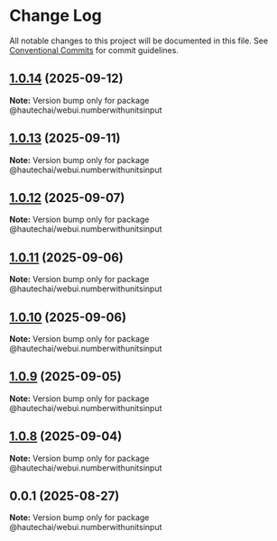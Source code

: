 # Change Log

All notable changes to this project will be documented in this file.
See [Conventional Commits](https://conventionalcommits.org) for commit guidelines.

## [1.0.14](https://github.com/HautechAI/webui/compare/@hautechai/webui.numberwithunitsinput@1.0.13...@hautechai/webui.numberwithunitsinput@1.0.14) (2025-09-12)

**Note:** Version bump only for package @hautechai/webui.numberwithunitsinput

## [1.0.13](https://github.com/HautechAI/webui/compare/@hautechai/webui.numberwithunitsinput@1.0.12...@hautechai/webui.numberwithunitsinput@1.0.13) (2025-09-11)

**Note:** Version bump only for package @hautechai/webui.numberwithunitsinput

## [1.0.12](https://github.com/HautechAI/webui/compare/@hautechai/webui.numberwithunitsinput@1.0.11...@hautechai/webui.numberwithunitsinput@1.0.12) (2025-09-07)

**Note:** Version bump only for package @hautechai/webui.numberwithunitsinput

## [1.0.11](https://github.com/HautechAI/webui/compare/@hautechai/webui.numberwithunitsinput@1.0.10...@hautechai/webui.numberwithunitsinput@1.0.11) (2025-09-06)

**Note:** Version bump only for package @hautechai/webui.numberwithunitsinput

## [1.0.10](https://github.com/HautechAI/webui/compare/@hautechai/webui.numberwithunitsinput@1.0.9...@hautechai/webui.numberwithunitsinput@1.0.10) (2025-09-06)

**Note:** Version bump only for package @hautechai/webui.numberwithunitsinput

## [1.0.9](https://github.com/HautechAI/webui/compare/@hautechai/webui.numberwithunitsinput@1.0.8...@hautechai/webui.numberwithunitsinput@1.0.9) (2025-09-05)

**Note:** Version bump only for package @hautechai/webui.numberwithunitsinput

## [1.0.8](https://github.com/HautechAI/webui/compare/@hautechai/webui.numberwithunitsinput@0.0.1...@hautechai/webui.numberwithunitsinput@1.0.8) (2025-09-04)

**Note:** Version bump only for package @hautechai/webui.numberwithunitsinput

## 0.0.1 (2025-08-27)

**Note:** Version bump only for package @hautechai/webui.numberwithunitsinput

